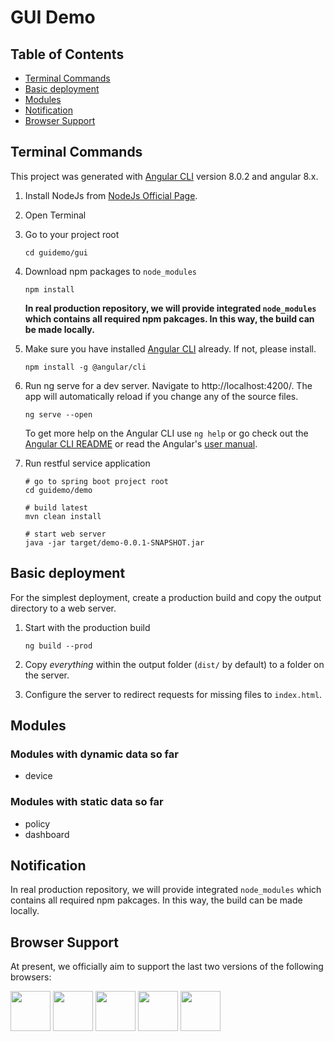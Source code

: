 # GUI Demo

## Table of Contents

* [Terminal Commands](#terminal-commands)
* [Basic deployment](#basic-deployment)
* [Modules](#modules)
* [Notification](#notification)
* [Browser Support](#browser-support)

## Terminal Commands

This project was generated with [Angular CLI](https://github.com/angular/angular-cli) version 8.0.2 and angular 8.x.

1. Install NodeJs from [NodeJs Official Page](https://nodejs.org/en).

2. Open Terminal

3. Go to your project root

   ```
   cd guidemo/gui
   ```

4. Download npm packages to `node_modules`

   ```
   npm install
   ```

   **In real production repository, we will provide integrated `node_modules` which contains all required npm pakcages. In this way, the build can be made locally.**

5. Make sure you have installed [Angular CLI](https://github.com/angular/angular-cli) already. If not, please install.

   ```
   npm install -g @angular/cli
   ```

6. Run ng serve for a dev server. Navigate to http://localhost:4200/. The app will automatically reload if you change any of the source files.

   ```
   ng serve --open
   ```

   To get more help on the Angular CLI use `ng help` or go check out the [Angular CLI README](https://github.com/angular/angular-cli/blob/master/README.md) or read the Angular's [user manual](https://angular.io/cli).

7. Run restful service application

   ```
   # go to spring boot project root
   cd guidemo/demo
   
   # build latest
   mvn clean install
   
   # start web server
   java -jar target/demo-0.0.1-SNAPSHOT.jar
   ```

## Basic deployment

For the simplest deployment, create a production build and copy the output directory to a web server.

1. Start with the production build

   ```
   ng build --prod
   ```

2. Copy *everything* within the output folder (`dist/` by default) to a folder on the server.

3. Configure the server to redirect requests for missing files to `index.html`. 

## Modules

### Modules with dynamic data so far

- device

### Modules with static data so far

- policy
- dashboard

## Notification

In real production repository, we will provide integrated `node_modules` which contains all required npm pakcages. In this way, the build can be made locally.

## Browser Support

At present, we officially aim to support the last two versions of the following browsers:

<img src="https://s3.amazonaws.com/creativetim_bucket/github/browser/chrome.png" width="64" height="64"> <img src="https://s3.amazonaws.com/creativetim_bucket/github/browser/firefox.png" width="64" height="64"> <img src="https://s3.amazonaws.com/creativetim_bucket/github/browser/edge.png" width="64" height="64"> <img src="https://s3.amazonaws.com/creativetim_bucket/github/browser/safari.png" width="64" height="64"> <img src="https://s3.amazonaws.com/creativetim_bucket/github/browser/opera.png" width="64" height="64">

 
